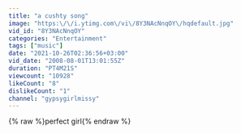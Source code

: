```yaml
---
title: "a cushty song"
image: "https:\/\/i.ytimg.com\/vi\/8Y3NAcNnqOY\/hqdefault.jpg"
vid_id: "8Y3NAcNnqOY"
categories: "Entertainment"
tags: ["music"]
date: "2021-10-26T02:36:56+03:00"
vid_date: "2008-08-01T13:01:55Z"
duration: "PT4M21S"
viewcount: "10928"
likeCount: "8"
dislikeCount: "1"
channel: "gypsygirlmissy"
---
```

{% raw %}perfect girl{% endraw %}
